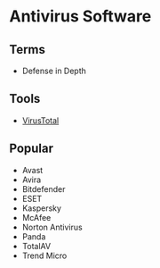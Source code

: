 # Antivirus Software

## Terms

- Defense in Depth

## Tools

- [VirusTotal](https://virustotal.com)

## Popular

- Avast
- Avira
- Bitdefender
- ESET
- Kaspersky
- McAfee
- Norton Antivirus
- Panda
- TotalAV
- Trend Micro
